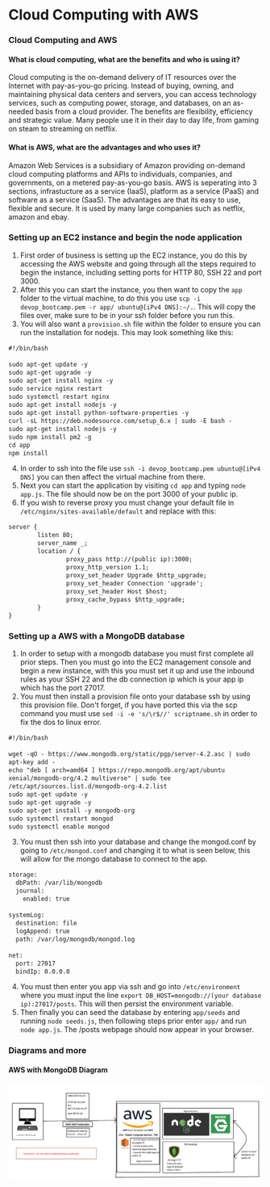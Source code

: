 # Cloud Computing with AWS

### Cloud Computing and AWS

#### What is cloud computing, what are the benefits and who is using it?

Cloud computing is the on-demand delivery of IT resources over the Internet with pay-as-you-go pricing. Instead of buying, owning, and maintaining physical data centers and servers, you can access technology services, such as computing power, storage, and databases, on an as-needed basis from a cloud provider. The benefits are flexibility, efficiency and strategic value. Many people use it in their day to day life, from gaming on steam to streaming on netflix.

#### What is AWS, what are the advantages and who uses it?

Amazon Web Services is a subsidiary of Amazon providing on-demand cloud computing platforms and APIs to individuals, companies, and governments, on a metered pay-as-you-go basis. AWS is seperating into 3 sections, infrastucture as a service (IaaS), platform as a service (PaaS) and software as a service (SaaS). The advantages are that its easy to use, flexible and secure. It is used by many large companies such as netflix, amazon and ebay.

### Setting up an EC2 instance and begin the node application

1) First order of business is setting up the EC2 instance, you do this by accessing the AWS website and going through all the steps required to begin the instance, including setting ports for HTTP 80, SSH 22 and port 3000.
2) After this you can start the instance, you then want to copy the `app` folder to the virtual machine, to do this you use `scp -i devop_bootcamp.pem -r app/ ubuntu@[iPv4 DNS]:~/.`. This will copy the files over, make sure to be in your ssh folder before you run this.
3) You will also want a `provision.sh` file within the folder to ensure you can run the installation for nodejs. This may look something like this:
```
#!/bin/bash

sudo apt-get update -y
sudo apt-get upgrade -y
sudo apt-get install nginx -y
sudo service nginx restart
sudo systemctl restart nginx
sudo apt-get install nodejs -y
sudo apt-get install python-software-properties -y
curl -sL https://deb.nodesource.com/setup_6.x | sudo -E bash -
sudo apt-get install nodejs -y
sudo npm install pm2 -g
cd app
npm install
```
4) In order to ssh into the file use `ssh -i devop_bootcamp.pem ubuntu@[iPv4 DNS]` you can then affect the virtual machine from there.
4) Next you can start the application by visiting `cd app` and typing `node app.js`. The file should now be on the port 3000 of your public ip.
5) If you wish to reverse proxy you must change your default file in `/etc/nginx/sites-available/default` and replace with this:
```
server {
        listen 80;
        server_name _;
        location / {
                proxy_pass http://(public ip):3000;
                proxy_http_version 1.1;
                proxy_set_header Upgrade $http_upgrade;
                proxy_set_header Connection 'upgrade';
                proxy_set_header Host $host;
                proxy_cache_bypass $http_upgrade;
        }
}
```

### Setting up a AWS with a MongoDB database

1) In order to setup with a mongodb database you must first complete all prior steps. Then you must go into the EC2 management console and begin a new instance, with this you must set it up and use the inbound rules as your SSH 22 and the db connection ip which is your app ip which has the port 27017.
2) You must then install a provision file onto your database ssh by using this provision file. Don't forget, if you have ported this via the scp command you must use `sed -i -e 's/\r$//' scriptname.sh` in order to fix the dos to linux error.
```
#!/bin/bash

wget -qO - https://www.mongodb.org/static/pgp/server-4.2.asc | sudo apt-key add -
echo "deb [ arch=amd64 ] https://repo.mongodb.org/apt/ubuntu xenial/mongodb-org/4.2 multiverse" | sudo tee /etc/apt/sources.list.d/mongodb-org-4.2.list
sudo apt-get update -y
sudo apt-get upgrade -y
sudo apt-get install -y mongodb-org
sudo systemctl restart mongod
sudo systemctl enable mongod
```
3) You must then ssh into your database and change the mongod.conf by going to `/etc/mongod.conf` and changing it to what is seen below, this will allow for the mongo database to connect to the app.
```
storage:
  dbPath: /var/lib/mongodb
  journal:
    enabled: true

systemLog:
  destination: file
  logAppend: true
  path: /var/log/mongodb/mongod.log

net:
  port: 27017
  bindIp: 0.0.0.0
```
4) You must then enter you app via ssh and go into `/etc/environment` where you must input the line `export DB_HOST=mongodb://(your database ip):27017/posts`. This will then persist the environment variable.
5) Then finally you can seed the database by entering `app/seeds` and running `node seeds.js`, then following steps prior enter `app/` and run `node app.js`. The /posts webpage should now appear in your browser.

### Diagrams and more
#### AWS with MongoDB Diagram
![AWS with MongoDB Diagram](images/aws.png)
